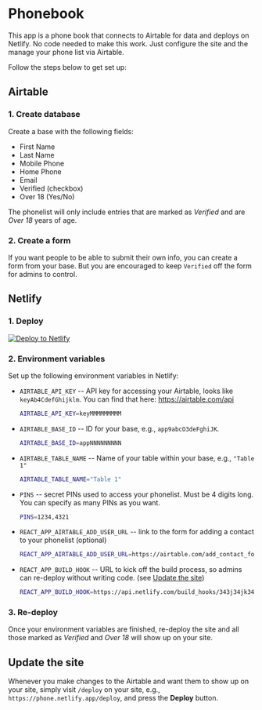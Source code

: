 # Phonebook

This app is a phone book that connects to Airtable for data and deploys on Netlify. No code needed to make this work. Just configure the site and the manage your phone list via Airtable.

Follow the steps below to get set up:

## Airtable

### 1. Create database

Create a base with the following fields:

- First Name
- Last Name
- Mobile Phone
- Home Phone
- Email
- Verified (checkbox)
- Over 18 (Yes/No)

The phonelist will only include entries that are marked as _Verified_ and are _Over 18_ years of age.

### 2. Create a form

If you want people to be able to submit their own info, you can create a form from your base. But you are encouraged to keep `Verified` off the form for admins to control.

## Netlify

### 1. Deploy

[![Deploy to Netlify](https://www.netlify.com/img/deploy/button.svg)](https://app.netlify.com/start/deploy?repository=https://github.com/schontz/phonelist)

### 2. Environment variables

Set up the following environment variables in Netlify:

- `AIRTABLE_API_KEY` -- API key for accessing your Airtable, looks like `keyAb4CdefGhijklm`. You can find that here: https://airtable.com/api
  ```sh
  AIRTABLE_API_KEY=keyMMMMMMMMM
  ```
- `AIRTABLE_BASE_ID` -- ID for your base, e.g., `app9abcO3deFghiJK`.
  ```sh
  AIRTABLE_BASE_ID=appNNNNNNNNN
  ```
- `AIRTABLE_TABLE_NAME` -- Name of your table within your base, e.g., `"Table 1"`
  ```sh
  AIRTABLE_TABLE_NAME="Table 1"
  ```
- `PINS` -- secret PINs used to access your phonelist. Must be 4 digits long. You can specify as many PINs as you want.
  ```sh
  PINS=1234,4321
  ```
- `REACT_APP_AIRTABLE_ADD_USER_URL` -- link to the form for adding a contact to your phonelist (optional)
  ```sh
  REACT_APP_AIRTABLE_ADD_USER_URL=https://airtable.com/add_contact_form_url
  ```
- `REACT_APP_BUILD_HOOK` -- URL to kick off the build process, so admins can re-deploy without writing code. (see [Update the site](#update-the-site))
  ```sh
  REACT_APP_BUILD_HOOK=https://api.netlify.com/build_hooks/343j34jk34j3k4j3k4343
  ```

### 3. Re-deploy

Once your environment variables are finished, re-deploy the site and all those marked as _Verified_ and _Over 18_ will show up on your site.

## Update the site

Whenever you make changes to the Airtable and want them to show up on your site, simply visit `/deploy` on your site, e.g., `https://phone.netlify.app/deploy`, and press the **Deploy** button.
